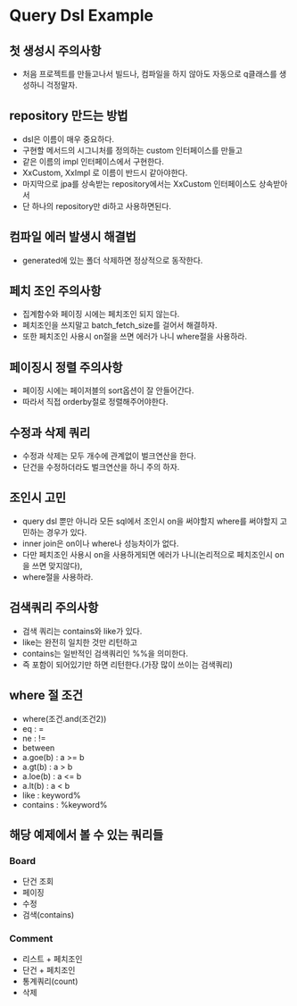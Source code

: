 # Query Dsl Example

## 첫 생성시 주의사항
* 처음 프로젝트를 만들고나서 빌드나, 컴파일을 하지 않아도 자동으로 q클래스를 생성하니 걱정말자.

## repository 만드는 방법
* dsl은 이름이 매우 중요하다. 
* 구현할 메서드의 시그니처를 정의하는 custom 인터페이스를 만들고 
* 같은 이름의 impl 인터페이스에서 구현한다. 
* XxCustom, XxImpl 로 이름이 반드시 같아야한다.
* 마지막으로 jpa를 상속받는 repository에서는 XxCustom 인터페이스도 상속받아서 
* 단 하나의 repository만 di하고 사용하면된다.

## 컴파일 에러 발생시 해결법
* generated에 있는 폴더 삭제하면 정상적으로 동작한다.

## 페치 조인 주의사항
* 집계함수와 페이징 시에는 페치조인 되지 않는다.
* 페치조인을 쓰지말고 batch_fetch_size를 걸어서 해결하자.
* 또한 페치조인 사용시 on절을 쓰면 에러가 나니 where절을 사용하라.

## 페이징시 정렬 주의사항
* 페이징 시에는 페이저블의 sort옵션이 잘 안들어간다.
* 따라서 직접 orderby절로 정렬해주어야한다.

## 수정과 삭제 쿼리
* 수정과 삭제는 모두 개수에 관계없이 벌크연산을 한다.
* 단건을 수정하더라도 벌크연산을 하니 주의 하자.

## 조인시 고민
* query dsl 뿐만 아니라 모든 sql에서 조인시 on을 써야할지 where를 써야할지 고민하는 경우가 있다.
* inner join은 on이나 where나 성능차이가 없다.
* 다만 페치조인 사용시 on을 사용하게되면 에러가 나니(논리적으로 페치조인시 on을 쓰면 맞지않다),
* where절을 사용하라.

## 검색쿼리 주의사항
* 검색 쿼리는 contains와 like가 있다. 
* like는 완전히 일치한 것만 리턴하고
* contains는 일반적인 검색쿼리인 %%을 의미한다. 
* 즉 포함이 되어있기만 하면 리턴한다.(가장 많이 쓰이는 검색쿼리)

## where 절 조건
* where(조건.and(조건2))
* eq : =
* ne : !=
* between
* a.goe(b) : a >= b
* a.gt(b) : a > b
* a.loe(b) : a <= b
* a.lt(b) : a < b
* like : keyword%
* contains : %keyword%

## 해당 예제에서 볼 수 있는 쿼리들
### Board
* 단건 조회
* 페이징
* 수정
* 검색(contains)
### Comment
* 리스트 + 페치조인
* 단건 + 페치조인
* 통계쿼리(count)
* 삭제